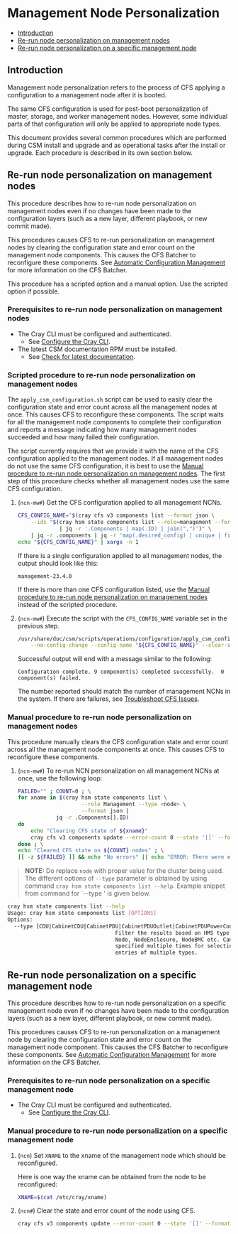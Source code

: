 # Management Node Personalization

- [Introduction](#introduction)
- [Re-run node personalization on management nodes](#re-run-node-personalization-on-management-nodes)
- [Re-run node personalization on a specific management node](#re-run-node-personalization-on-a-specific-management-node)

## Introduction

Management node personalization refers to the process of CFS applying a configuration to a
management node after it is booted.

The same CFS configuration is used for post-boot personalization of master, storage, and worker
management nodes. However, some individual parts of that configuration will only be applied to
appropriate node types.

This document provides several common procedures which are performed during CSM install and upgrade
and as operational tasks after the install or upgrade. Each procedure is described in its own
section below.

## Re-run node personalization on management nodes

This procedure describes how to re-run node personalization on management nodes even if
no changes have been made to the configuration layers (such as a new layer, different playbook,
or new commit made).

This procedures causes CFS to re-run personalization on management nodes by clearing the
configuration state and error count on the management node components. This causes the CFS Batcher
to reconfigure these components.
See [Automatic Configuration Management](Automatic_Configuration_Management.md)
for more information on the CFS Batcher.

This procedure has a scripted option and a manual option. Use the scripted option if possible.

### Prerequisites to re-run node personalization on management nodes

- The Cray CLI must be configured and authenticated.
  - See [Configure the Cray CLI](../configure_cray_cli.md).
- The latest CSM documentation RPM must be installed.
  - See [Check for latest documentation](../../update_product_stream/README.md#check-for-latest-documentation).

### Scripted procedure to re-run node personalization on management nodes

The `apply_csm_configuration.sh` script can be used to easily clear the configuration state and
error count across all the management nodes at once. This causes CFS to reconfigure these
components. The script waits for all the management node components to complete their configuration
and reports a message indicating how many management nodes succeeded and how many failed their
configuration.

The script currently requires that we provide it with the name of the CFS configuration applied
to the management nodes. If all management nodes do not use the same CFS configuration, it is
best to use the
[Manual procedure to re-run node personalization on management nodes](#manual-procedure-to-re-run-node-personalization-on-management-nodes).
The first step of this procedure checks whether all management nodes use the same CFS configuration.

1. (`ncn-mw#`) Get the CFS configuration applied to all management NCNs.

    ```bash
    CFS_CONFIG_NAME="$(cray cfs v3 components list --format json \
        --ids "$(cray hsm state components list --role=management --format json \
                 | jq -r '.Components | map(.ID) | join(",")')" \
        | jq -r .components | jq -r 'map(.desired_config) | unique | first')"
    echo "${CFS_CONFIG_NAME}" | xargs -n 1
    ```

    If there is a single configuration applied to all management nodes, the output should look like this:

    ```text
    management-23.4.0
    ```

    If there is more than one CFS configuration listed, use the
    [Manual procedure to re-run node personalization on management nodes](#manual-procedure-to-re-run-node-personalization-on-management-nodes)
    instead of the scripted procedure.

1. (`ncn-mw#`) Execute the script with the `CFS_CONFIG_NAME` variable set in the previous step.

    ```bash
    /usr/share/doc/csm/scripts/operations/configuration/apply_csm_configuration.sh \
        --no-config-change --config-name "${CFS_CONFIG_NAME}" --clear-state
    ```

    Successful output will end with a message similar to the following:

    ```text
    Configuration complete. 9 component(s) completed successfully.  0 component(s) failed.
    ```

    The number reported should match the number of management NCNs in the system. If there are failures, see
    [Troubleshoot CFS Issues](Troubleshoot_CFS_Issues.md).

### Manual procedure to re-run node personalization on management nodes

This procedure manually clears the CFS configuration state and error count across all the management
node components at once. This causes CFS to reconfigure these components.

1. (`ncn-mw#`) To re-run NCN personalization on all management NCNs at once, use the following loop:

    ```bash
    FAILED="" ; COUNT=0 ; \
    for xname in $(cray hsm state components list \
                        --role Management --type <node> \
                        --format json |
                jq -r .Components[].ID)
    do
        echo "Clearing CFS state of ${xname}"
        cray cfs v3 components update --error-count 0 --state '[]' --format json "${xname}" && let COUNT+=1 || FAILED+=" ${xname}"
    done ; \
    echo "Cleared CFS state on ${COUNT} nodes" ; \
    [[ -z ${FAILED} ]] && echo "No errors" || echo "ERROR: There were errors clearing the CFS state for the following nodes:${FAILED}"
    ```

> **NOTE:** Do replace `node` with proper value for the cluster being used. The different options of `--type` parameter is obtained by using command `cray hsm state components list --help`. Example snippet from command for `--type ' is given below.

```bash
cray hsm state components list --help
Usage: cray hsm state components list [OPTIONS]
Options:
  --type [CDU|CabinetCDU|CabinetPDU|CabinetPDUOutlet|CabinetPDUPowerConnector|CabinetPDUController|Cabinet|Chassis|ChassisBMC|CMMRectifier|CMMFpga|CEC|ComputeModule|RouterModule|NodeBMC|NodeEnclosure|NodeEnclosurePowerSupply|HSNBoard|Node|Processor|Drive|StorageGroup|NodeNIC|Memory|NodeAccel|NodeAccelRiser|NodeFpga|HSNAsic|RouterFpga|RouterBMC|HSNLink|HSNConnector|INVALID]
                                  Filter the results based on HMS type like
                                  Node, NodeEnclosure, NodeBMC etc. Can be
                                  specified multiple times for selecting
                                  entries of multiple types.
```

## Re-run node personalization on a specific management node

This procedure describes how to re-run node personalization on a specific management node even if no
changes have been made to the configuration layers (such as a new layer, different playbook, or new
commit made).

This procedures causes CFS to re-run personalization on a management node by clearing the
configuration state and error count on the management node component. This causes the CFS Batcher
to reconfigure these components.
See [Automatic Configuration Management](Automatic_Configuration_Management.md)
for more information on the CFS Batcher.

### Prerequisites to re-run node personalization on a specific management node

- The Cray CLI must be configured and authenticated.
  - See [Configure the Cray CLI](../configure_cray_cli.md).

### Manual procedure to re-run node personalization on a specific management node

1. (`ncn`) Set `XNAME` to the xname of the management node which should be reconfigured.

    Here is one way the xname can be obtained from the node to be reconfigured:

    ```bash
    XNAME=$(cat /etc/cray/xname)
    ```

2. (`ncn#`) Clear the state and error count of the node using CFS.

    ```bash
    cray cfs v3 components update --error-count 0 --state '[]' --format json "${XNAME}"
    ```
